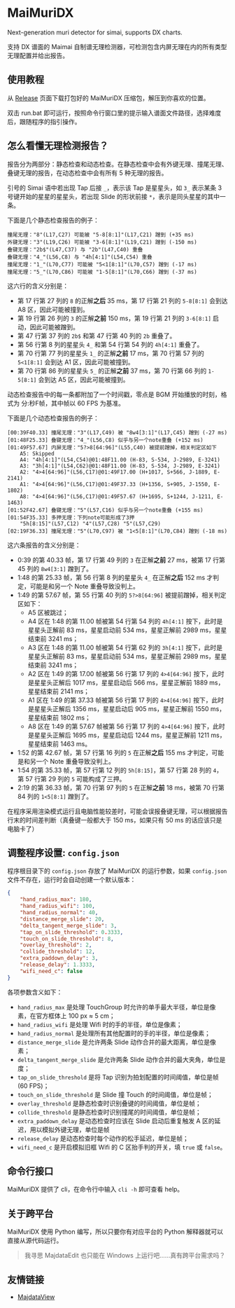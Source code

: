 # MaiMuriDX

Next-generation muri detector for simai, supports DX charts.

支持 DX 谱面的 Maimai 自制谱无理检测器，可检测包含内屏无理在内的所有类型无理配置并给出报告。

## 使用教程

从 [Release](https://github.com/Minepig/MaiMuriDX/releases) 页面下载打包好的 MaiMuriDX 压缩包，解压到你喜欢的位置。

双击 run.bat 即可运行，按照命令行窗口里的提示输入谱面文件路径，选择难度后，跟随程序的指引操作。

## 怎么看懂无理检测报告？

报告分为两部分：静态检查和动态检查。在静态检查中会有外键无理、撞尾无理、叠键无理的报告，在动态检查中会有所有 5 种无理的报告。

引号的 Simai 语中若出现 Tap 后接 `_`，表示该 Tap 是星星头，如 `3_` 表示某条 3 号键开始的星星的星星头，若出现 Slide 的形状前接 `*`，表示是同头星星的其中一条。

下面是几个静态检查报告的例子：

```
撞尾无理："8"(L17,C27) 可能被 "5-8[8:1]"(L17,C21) 蹭到 (+35 ms)
外键无理："3"(L19,C26) 可能被 "3-6[8:1]"(L19,C21) 蹭到 (-150 ms)
叠键无理："2b$"(L47,C37) 与 "2b"(L47,C40) 重叠
叠键无理："4_"(L56,C8) 与 "4h[4:1]"(L54,C54) 重叠
撞尾无理："1_"(L70,C77) 可能被 "5<1[8:1]"(L70,C57) 蹭到 (-17 ms)
撞尾无理："5_"(L70,C86) 可能被 "1-5[8:1]"(L70,C66) 蹭到 (-37 ms)
```

这六行的含义分别是：

- 第 17 行第 27 列的 `8` 的正解**之后** 35 ms，第 17 行第 21 列的 `5-8[8:1]` 会到达 A8 区，因此可能被撞到。
- 第 19 行第 26 列的 `3` 的正解**之前** 150 ms，第 19 行第 21 列的 `3-6[8:1]` 启动，因此可能被蹭到。
- 第 47 行第 37 列的 `2b$` 和第 47 行第 40 列的 `2b` 重叠了。
- 第 56 行第 8 列的星星头 `4_` 和第 54 行第 54 列的 `4h[4:1]` 重叠了。
- 第 70 行第 77 列的星星头 `1_` 的正解**之前** 17 ms，第 70 行第 57 列的 `5<1[8:1]` 会到达 A1 区，因此可能被撞到。
- 第 70 行第 86 列的星星头 `5_` 的正解**之前** 37 ms，第 70 行第 66 列的 `1-5[8:1]` 会到达 A5 区，因此可能被撞到。

动态检查报告中的每一条都附加了一个时间戳，零点是 BGM 开始播放的时刻，格式为 分:秒F帧，其中帧以 60 FPS 为基准。

下面是几个动态检查报告的例子：

```
[00:39F40.33] 撞尾无理："3"(L17,C49) 被 "8w4[3:1]"(L17,C45) 蹭到 (-27 ms)
[01:48F25.33] 叠键无理："4_"(L56,C8) 似乎与另一个note重叠 (+152 ms)
[01:49F57.67] 内屏无理："5?>8[64:96]"(L55,C40) 被提前蹭掉，相关判定区如下
    A5: Skipped
    A4: "4h[4:1]"(L54,C54)@01:48F11.00 (H-83, S-534, J-2989, E-3241)
    A3: "3h[4:1]"(L54,C62)@01:48F11.00 (H-83, S-534, J-2989, E-3241)
    A2: "4>4[64:96]"(L56,C17)@01:49F17.00 (H+1017, S+566, J-1889, E-2141)
    A1: "4>4[64:96]"(L56,C17)@01:49F37.33 (H+1356, S+905, J-1550, E-1802)
    A8: "4>4[64:96]"(L56,C17)@01:49F57.67 (H+1695, S+1244, J-1211, E-1463)
[01:52F42.67] 叠键无理："5"(L57,C16) 似乎与另一个note重叠 (+155 ms)
[01:54F35.33] 多押无理：下列note可能形成了3押
    "5h[8:15]"(L57,C12) "4"(L57,C28) "5"(L57,C29)
[02:19F36.33] 撞尾无理："5"(L70,C97) 被 "1<5[8:1]"(L70,C84) 蹭到 (-18 ms)
```

这六条报告的含义分别是：

- 0:39 的第 40.33 帧，第 17 行第 49 列的 `3` 在正解**之前** 27 ms，被第 17 行第 45 列的 `8w4[3:1]` 蹭到了。
- 1:48 的第 25.33 帧，第 56 行第 8 列的星星头 `4_` 在正解**之后** 152 ms 才判定，可能是和另一个 Note 重叠导致没判上。
- 1:49 的第 57.67 帧，第 55 行第 40 列的 `5?>8[64:96]` 被提前蹭掉，相关判定区如下：
    - A5 区被跳过；
    - A4 区在 1:48 的第 11.00 帧被第 54 行第 54 列的 `4h[4:1]` 按下，此时是星星头正解前 83 ms，星星启动前 534 ms，星星正解前 2989 ms，星星结束前 3241 ms；
    - A3 区在 1:48 的第 11.00 帧被第 54 行第 62 列的 `3h[4:1]` 按下，此时是星星头正解前 83 ms，星星启动前 534 ms，星星正解前 2989 ms，星星结束前 3241 ms；
    - A2 区在 1:49 的第 17.00 帧被第 56 行第 17 列的 `4>4[64:96]` 按下，此时是星星头正解后 1017 ms，星星启动后 566 ms，星星正解前 1889 ms，星星结束前 2141 ms；
    - A1 区在 1:49 的第 37.33 帧被第 56 行第 17 列的 `4>4[64:96]` 按下，此时是星星头正解后 1356 ms，星星启动后 905 ms，星星正解前 1550 ms，星星结束前 1802 ms；
    - A8 区在 1:49 的第 57.67 帧被第 56 行第 17 列的 `4>4[64:96]` 按下，此时是星星头正解后 1695 ms，星星启动后 1244 ms，星星正解前 1211 ms，星星结束前 1463 ms。
- 1:52 的第 42.67 帧，第 57 行第 16 列的 `5` 在正解**之后** 155 ms 才判定，可能是和另一个 Note 重叠导致没判上。
- 1:54 的第 35.33 帧，第 57 行第 12 列的 `5h[8:15]`，第 57 行第 28 列的 `4`，第 57 行第 29 列的 `5` 可能构成了三押。
- 2:19 的第 36.33 帧，第 70 行第 97 列的 `5` 在正解**之前** 18 ms，被第 70 行第 84 列的 `1<5[8:1]` 蹭到了。

在程序采用渲染模式运行且电脑性能较差时，可能会误报叠键无理，可以根据报告行末的时间差判断（真叠键一般都大于 150 ms，如果只有 50 ms 的话应该只是电脑卡了）

## 调整程序设置: `config.json`

程序根目录下的 `config.json` 存放了 MaiMuriDX 的运行参数，如果 `config.json` 文件不存在，运行时会自动创建一个默认版本：

```json
{
    "hand_radius_max": 180,
    "hand_radius_wifi": 100,
    "hand_radius_normal": 40,
    "distance_merge_slide": 20,
    "delta_tangent_merge_slide": 3,
    "tap_on_slide_threshold": 0.3333,
    "touch_on_slide_threshold": 8,
    "overlay_threshold": 2,
    "collide_threshold": 12,
    "extra_paddown_delay": 3,
    "release_delay": 1.3333,
    "wifi_need_c": false
}
```

各项参数含义如下：

- `hand_radius_max` 是处理 TouchGroup 时允许的单手最大半径，单位是像素，在官方框体上 100 px ≈ 5 cm；
- `hand_radius_wifi` 是处理 Wifi 时的手的半径，单位是像素；
- `hand_radius_normal` 是处理所有其他配置时的手的半径，单位是像素；
- `distance_merge_slide` 是允许两条 Slide 动作合并的最大距离，单位是像素；
- `delta_tangent_merge_slide` 是允许两条 Slide 动作合并的最大夹角，单位是度；
- `tap_on_slide_threshold` 是将 Tap 识别为拍划配置的时间阈值，单位是帧 (60 FPS)；
- `touch_on_slide_threshold` 是 Slide 撞 Touch 的时间阈值，单位是帧；
- `overlay_threshold` 是静态检查时识别叠键的时间阈值，单位是帧；
- `collide_threshold` 是静态检查时识别撞尾的时间阈值，单位是帧；
- `extra_paddown_delay` 是动态检查时应该在 Slide 启动后重复触发 A 区的延迟，用以模拟外键无理，单位是帧
- `release_delay` 是动态检查时每个动作的松手延迟，单位是帧；
- `wifi_need_c` 是开启模拟旧框 Wifi 的 C 区抬手判的开关，填 `true` 或 `false`。

## 命令行接口

MaiMuriDX 提供了 cli，在命令行中输入 `cli -h` 即可查看 help。

## 关于跨平台

MaiMuriDX 使用 Python 编写，所以只要你有对应平台的 Python 解释器就可以直接从源代码运行。

> 我寻思 MajdataEdit 也只能在 Windows 上运行吧……真有跨平台需求吗？

## 友情链接

- [MajdataView](https://github.com/LingFeng-bbben/MajdataView)

